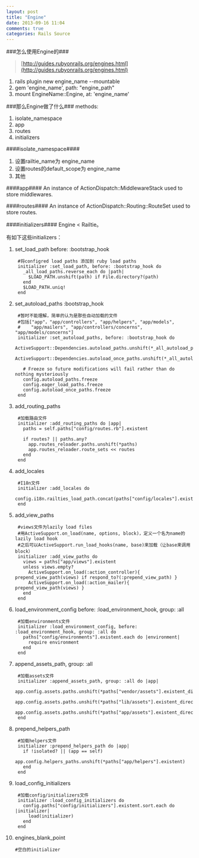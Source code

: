 ```yaml
---
layout: post
title: "Engine"
date: 2013-09-16 11:04
comments: true
categories: Rails Source
---
```

###怎么使用Engine的###
>[http://guides.rubyonrails.org/engines.html](http://guides.rubyonrails.org/engines.html)

1. rails plugin new engine_name --mountable
2. gem 'engine_name', path: "engine_path"
3. mount EngineName::Engine, at: 'engine_name'

###那么Engine做了什么###
methods:

1. isolate_namespace
2. app
3. routes
4. initializers

####isolate_namespace####
1. 设置railtie_name为 engine_name
2. 设置routes的default_scope为 engine_name
3. 其他

####app####
An instance of ActionDispatch::MiddlewareStack used to store middlewares.

####routes####
An instance of ActionDispatch::Routing::RouteSet used to store routes.

####initializers####
Engine < Railtie。

有如下这些initializers：

1. set_load_path before: :bootstrap_hook
	
		#将configred load paths 添加到 ruby load paths
		initializer :set_load_path, before: :bootstrap_hook do
          _all_load_paths.reverse_each do |path|
        	$LOAD_PATH.unshift(path) if File.directory?(path)
      	  end
      	  $LOAD_PATH.uniq!
    	end

2. set_autoload_paths :bootstrap_hook

		#暂时不能理解，简单的认为是那些自动加载的文件
		#包括["app"，"app/controllers", "app/helpers", "app/models",
		#    "app/mailers", "app/controllers/concerns", "app/models/concerns"]
		initializer :set_autoload_paths, before: :bootstrap_hook do
      	  ActiveSupport::Dependencies.autoload_paths.unshift(*_all_autoload_paths)
      	  ActiveSupport::Dependencies.autoload_once_paths.unshift(*_all_autoload_once_paths)

      	  # Freeze so future modifications will fail rather than do nothing mysteriously
      	  config.autoload_paths.freeze
      	  config.eager_load_paths.freeze
      	  config.autoload_once_paths.freeze
    	end


3. add_routing_paths

		#加载路由文件
		initializer :add_routing_paths do |app|
          paths = self.paths["config/routes.rb"].existent

      	  if routes? || paths.any?
          	app.routes_reloader.paths.unshift(*paths)
        	app.routes_reloader.route_sets << routes
          end
        end

4. add_locales

		#I18n文件
		initializer :add_locales do
      	  config.i18n.railties_load_path.concat(paths["config/locales"].existent)
    	end

5. add_view_paths

		#views文件为lazily load files
		#用ActiveSupport.on_load(name, options, block)，定义一个名为name的lazily load hook
		#之后可以ActiveSupport.run_load_hooks(name, base)来加载（让base来调用block）
		initializer :add_view_paths do
      	  views = paths["app/views"].existent
      	  unless views.empty?
        	ActiveSupport.on_load(:action_controller){ prepend_view_path(views) if respond_to?(:prepend_view_path) }
        	ActiveSupport.on_load(:action_mailer){ prepend_view_path(views) }
      	  end
    	end

6. load_environment_config before: :load_environment_hook, group: :all

		#加载environments文件
		initializer :load_environment_config, before: :load_environment_hook, group: :all do
      	  paths["config/environments"].existent.each do |environment|
        	require environment
      	  end
    	end

7. append_assets_path, group: :all

		#加载assets文件
		initializer :append_assets_path, group: :all do |app|
      	  app.config.assets.paths.unshift(*paths["vendor/assets"].existent_directories)
      	  app.config.assets.paths.unshift(*paths["lib/assets"].existent_directories)
      	  app.config.assets.paths.unshift(*paths["app/assets"].existent_directories)
    	end

8. prepend_helpers_path

		#加载helpers文件
		initializer :prepend_helpers_path do |app|
      	  if !isolated? || (app == self)
        	app.config.helpers_paths.unshift(*paths["app/helpers"].existent)
      	  end
    	end

9. load_config_initializers

		#加载config/initializers文件
		initializer :load_config_initializers do
      	  config.paths["config/initializers"].existent.sort.each do |initializer|
            load(initializer)
      	  end
    	end

10. engines_blank_point

		#空白的initializer
